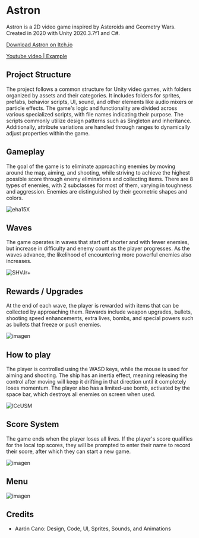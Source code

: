 # Astron
Astron is a 2D video game inspired by Asteroids and Geometry Wars. Created in 2020 with Unity 2020.3.7f1 and C#.

[Download Astron on Itch.io](https://aaroncanoc.itch.io/astron)

[Youtube video | Example](https://www.youtube.com/watch?v=Z-d9j_P8Eg4)

## Project Structure
The project follows a common structure for Unity video games, with folders organized by assets and their categories. It includes folders for sprites, prefabs, behavior scripts, UI, sound, and other elements like audio mixers or particle effects. The game's logic and functionality are divided across various specialized scripts, with file names indicating their purpose. The scripts commonly utilize design patterns such as Singleton and inheritance. Additionally, attribute variations are handled through ranges to dynamically adjust properties within the game.

## Gameplay
The goal of the game is to eliminate approaching enemies by moving around the map, aiming, and shooting, while striving to achieve the highest possible score through enemy eliminations and collecting items. There are 8 types of enemies, with 2 subclasses for most of them, varying in toughness and aggression. Enemies are distinguished by their geometric shapes and colors.

![eha15X](https://github.com/user-attachments/assets/77851afd-ddf8-4956-a104-aea4d329dc37)

## Waves
The game operates in waves that start off shorter and with fewer enemies, but increase in difficulty and enemy count as the player progresses. As the waves advance, the likelihood of encountering more powerful enemies also increases. 

![SHVJr+](https://github.com/user-attachments/assets/b7f0c6a9-68e7-4049-9a73-52917d2c8af1)

## Rewards / Upgrades
At the end of each wave, the player is rewarded with items that can be collected by approaching them. Rewards include weapon upgrades, bullets, shooting speed enhancements, extra lives, bombs, and special powers such as bullets that freeze or push enemies.

![imagen](https://github.com/user-attachments/assets/69579bcd-2fde-452b-b208-93ea6b42022c)

## How to play
The player is controlled using the WASD keys, while the mouse is used for aiming and shooting. The ship has an inertia effect, meaning releasing the control after moving will keep it drifting in that direction until it completely loses momentum. The player also has a limited-use bomb, activated by the space bar, which destroys all enemies on screen when used.

![lCcUSM](https://github.com/user-attachments/assets/c568a104-da29-4cbf-b683-c409b91d604d)

## Score System
The game ends when the player loses all lives. If the player's score qualifies for the local top scores, they will be prompted to enter their name to record their score, after which they can start a new game.

![imagen](https://github.com/user-attachments/assets/6773e742-e18f-41b0-845c-83725f1c47eb)

## Menu

![imagen](https://github.com/user-attachments/assets/37742c9c-22cd-43f1-9691-0178f269f9e6)

## Credits
- Aarón Cano: Design, Code, UI, Sprites, Sounds, and Animations
